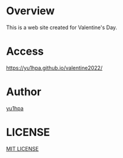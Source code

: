 # Overview
This is a web site created for Valentine's Day.

# Access
https://yu1hpa.github.io/valentine2022/

# Author
[yu1hpa](https://twitter.com/yu1hpa)

# LICENSE
[MIT LICENSE](https://github.com/yu1hpa/valentine2022/blob/master/LICENCE)
